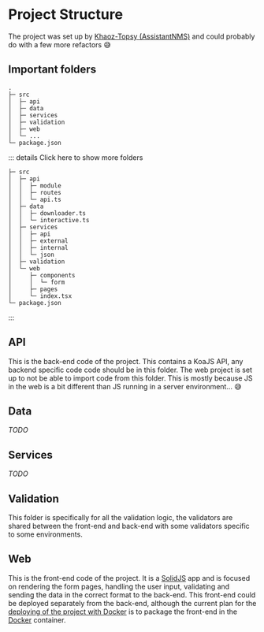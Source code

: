 # Project Structure

The project was set up by [Khaoz-Topsy (AssistantNMS)][khaoztopsy] and could probably do with a few more refactors 😅

## Important folders

```
.
├─ src
│  ├─ api
│  ├─ data
│  ├─ services
│  ├─ validation
│  ├─ web
│  └─ ...
└─ package.json
```

::: details Click here to show more folders
```
├─ src
│  ├─ api
│  │  ├─ module
│  │  ├─ routes
│  │  └─ api.ts
│  ├─ data
│  │  ├─ downloader.ts
│  │  └─ interactive.ts
│  ├─ services
│  │  ├─ api
│  │  ├─ external
│  │  ├─ internal
│  │  └─ json
│  ├─ validation
│  └─ web
│     ├─ components
│     │  └─ form
│     ├─ pages
│     └─ index.tsx
└─ package.json
```
:::

## API

This is the back-end code of the project. This contains a KoaJS API, any backend specific code code should be in this folder. The web project is set up to not be able to import code from this folder. This is mostly because JS in the web is a bit different than JS running in a server environment... 😅

## Data

_TODO_

## Services

_TODO_

## Validation

This folder is specifically for all the validation logic, the validators are shared between the front-end and back-end with some validators specific to some environments.

## Web

This is the front-end code of the project. It is a [SolidJS][solidjs] app and is focused on rendering the form pages, handling the user input, validating and sending the data in the correct format to the back-end. This front-end could be deployed separately from the back-end, although the current plan for the [deploying of the project with Docker](../deploy/docker.md) is to package the front-end in the [Docker][docker] container.

<!-- Links used in the page -->

[khaoztopsy]: https://github.com/Khaoz-Topsy
[koajs]: https://koajs.com
[docker]: https://www.docker.com
[solidjs]: https://www.solidjs.com

